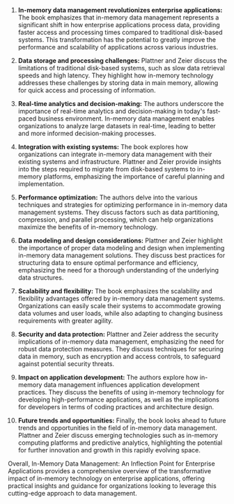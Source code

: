 1. **In-memory data management revolutionizes enterprise applications:** The book emphasizes that in-memory data management represents a significant shift in how enterprise applications process data, providing faster access and processing times compared to traditional disk-based systems. This transformation has the potential to greatly improve the performance and scalability of applications across various industries.

2. **Data storage and processing challenges:** Plattner and Zeier discuss the limitations of traditional disk-based systems, such as slow data retrieval speeds and high latency. They highlight how in-memory technology addresses these challenges by storing data in main memory, allowing for quick access and processing of information.

3. **Real-time analytics and decision-making:** The authors underscore the importance of real-time analytics and decision-making in today's fast-paced business environment. In-memory data management enables organizations to analyze large datasets in real-time, leading to better and more informed decision-making processes.

4. **Integration with existing systems:** The book explores how organizations can integrate in-memory data management with their existing systems and infrastructure. Plattner and Zeier provide insights into the steps required to migrate from disk-based systems to in-memory platforms, emphasizing the importance of careful planning and implementation.

5. **Performance optimization:** The authors delve into the various techniques and strategies for optimizing performance in in-memory data management systems. They discuss factors such as data partitioning, compression, and parallel processing, which can help organizations maximize the benefits of in-memory technology.

6. **Data modeling and design considerations:** Plattner and Zeier highlight the importance of proper data modeling and design when implementing in-memory data management solutions. They discuss best practices for structuring data to ensure optimal performance and efficiency, emphasizing the need for a thorough understanding of the underlying data structures.

7. **Scalability and flexibility:** The book emphasizes the scalability and flexibility advantages offered by in-memory data management systems. Organizations can easily scale their systems to accommodate growing data volumes and user loads, while also adapting to changing business requirements with greater agility.

8. **Security and data protection:** Plattner and Zeier address the security implications of in-memory data management, emphasizing the need for robust data protection measures. They discuss techniques for securing data in memory, such as encryption and access controls, to safeguard against potential security threats.

9. **Impact on application development:** The authors explore how in-memory data management influences application development practices. They discuss the benefits of using in-memory technology for developing high-performance applications, as well as the implications for developers in terms of coding practices and architecture design.

10. **Future trends and opportunities:** Finally, the book looks ahead to future trends and opportunities in the field of in-memory data management. Plattner and Zeier discuss emerging technologies such as in-memory computing platforms and predictive analytics, highlighting the potential for further innovation and growth in this rapidly evolving space.

Overall, In-Memory Data Management: An Inflection Point for Enterprise Applications provides a comprehensive overview of the transformative impact of in-memory technology on enterprise applications, offering practical insights and guidance for organizations looking to leverage this cutting-edge approach to data management.